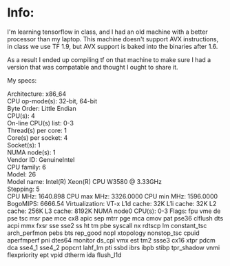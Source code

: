 # Info: 

I'm learning tensorflow in class, and I had an old machine with a better processor than my laptop.
This machine doesn't support AVX instructions, in class we use TF 1.9, but AVX support is baked into the binaries after 1.6. 

As a result I ended up compiling tf on that machine to make sure I had a version that was compatable and thought I ought to share it.


My specs: 

Architecture:        x86_64 <br/>
CPU op-mode(s):      32-bit, 64-bit <br/>
Byte Order:          Little Endian<br/>
CPU(s):              4<br/>
On-line CPU(s) list: 0-3<br/>
Thread(s) per core:  1<br/>
Core(s) per socket:  4<br/>
Socket(s):           1<br/>
NUMA node(s):        1<br/>
Vendor ID:           GenuineIntel<br/>
CPU family:          6<br/>
Model:               26<br/>
Model name:          Intel(R) Xeon(R) CPU           W3580  @ 3.33GHz<br/>
Stepping:            5<br/>
CPU MHz:             1640.898
CPU max MHz:         3326.0000
CPU min MHz:         1596.0000
BogoMIPS:            6666.54
Virtualization:      VT-x
L1d cache:           32K
L1i cache:           32K
L2 cache:            256K
L3 cache:            8192K
NUMA node0 CPU(s):   0-3
Flags:               fpu vme de pse tsc msr pae mce cx8 apic sep mtrr pge mca cmov pat pse36 clflush dts acpi mmx fxsr sse sse2 ss ht tm pbe syscall nx rdtscp lm constant_tsc arch_perfmon pebs bts rep_good nopl xtopology nonstop_tsc cpuid aperfmperf pni dtes64 monitor ds_cpl vmx est tm2 ssse3 cx16 xtpr pdcm dca sse4_1 sse4_2 popcnt lahf_lm pti ssbd ibrs ibpb stibp tpr_shadow vnmi flexpriority ept vpid dtherm ida flush_l1d


